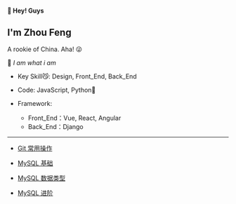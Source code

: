 #### 👋 Hey! Guys

## I'm Zhou Feng

A rookie of China. Aha! 😜

💨 _I am what i am_

-   Key Skill😼:  Design, Front_End, Back_End

-   Code: JavaScript, Python🙈

-   Framework:

    -   Front_End：Vue, React, Angular
    -   Back_End：Django

***

-   [Git 常用操作](http://images.dorc.top/blog/Memo_Pdf/GIT_LINUX.pdf)

-   [MySQL 基础](http://images.dorc.top/blog/Memo_Pdf/MySQL_BASIC.pdf)
-   [MySQL 数据类型](http://images.dorc.top/blog/Memo_Pdf/MySQL_DATATYPE.pdf)
-   [MySQL 进阶](http://images.dorc.top/blog/Memo_Pdf/MySQL_ADVANCE.pdf)